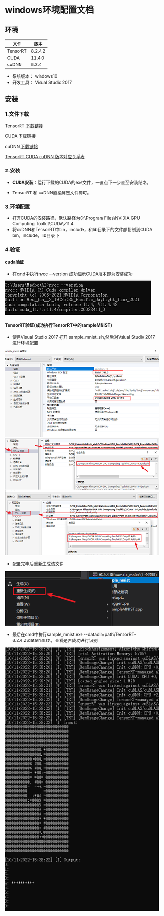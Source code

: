 # windows环境配置文档

## 环境

| 文件     | 版本    |
| -------- | ------- |
| TensorRT | 8.2.4.2 |
| CUDA     | 11.4.0  |
| cuDNN    | 8.2.4   |

- 系统版本： windows10
- 开发工具： Visual Studio 2017

## 安装

### 1.文件下载

TensorRT [下载链接](https://developer.nvidia.com/nvidia-tensorrt-download)

CUDA [下载链接](https://developer.nvidia.com/cuda-toolkit-archive)

cuDNN [下载链接](https://developer.nvidia.com/rdp/cudnn-archive)

[TensorRT CUDA cuDNN 版本对应关系表](./TensorRT_CUDA_cuDNN.md)

### 2.安装

- **CUDA安装**：运行下载的CUDA的exe文件，一直点下一步直至安装结束。

- TensorRT 和 cuDNN直接解压文件即可。


### 3.环境配置

- 打开CUDA的安装路径，默认路径为C:\Program Files\NVIDIA GPU Computing Toolkit\CUDA\v11.4
- 将cuDNN和TensorRT中bin，include，和lib目录下的文件都复制到CUDA bin，include，lib目录下

### 4.验证

#### cuda验证

- 在cmd中执行nvcc --version 成功显示CUDA版本即为安装成功

![var](../s/win1.png)

#### TensorRT验证(成功执行TensorRT中的sampleMNIST)
- 使用Visual Studio 2017 打开 sample_mnist_sln,然后对Vsiual Studio 2017 进行环境配置

![var](../s/win2.png)
![var](../s/win3.png)
![var](../s/win4.png)

- 配置完毕后重新生成该文件

![var](../s/win5.png)

- 最后在cmd中执行sample_mnist.exe --datadir=path\TensorRT-8.2.4.2\data\mnist\，查看是否成功进行识别

![var](../s/win6.png)

